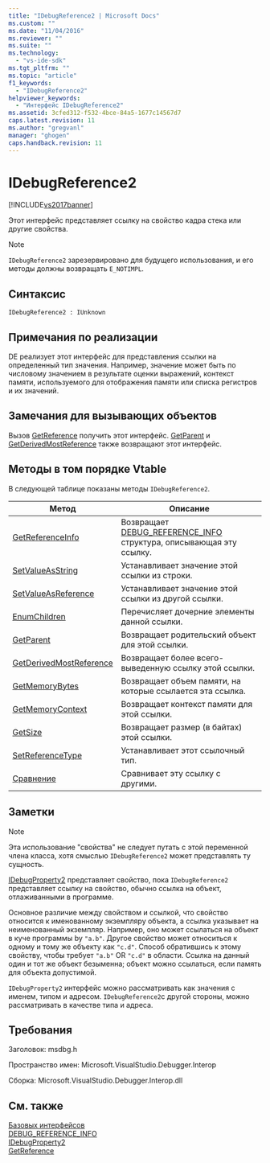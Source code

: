 ```yaml
---
title: "IDebugReference2 | Microsoft Docs"
ms.custom: ""
ms.date: "11/04/2016"
ms.reviewer: ""
ms.suite: ""
ms.technology: 
  - "vs-ide-sdk"
ms.tgt_pltfrm: ""
ms.topic: "article"
f1_keywords: 
  - "IDebugReference2"
helpviewer_keywords: 
  - "Интерфейс IDebugReference2"
ms.assetid: 3cfed312-f532-4bce-84a5-1677c14567d7
caps.latest.revision: 11
ms.author: "gregvanl"
manager: "ghogen"
caps.handback.revision: 11
---
```

# IDebugReference2
[!INCLUDE[vs2017banner](../../../code-quality/includes/vs2017banner.md)]

Этот интерфейс представляет ссылку на свойство кадра стека или другие свойства.  
  
> [!NOTE]
>  `IDebugReference2` зарезервировано для будущего использования, и его методы должны возвращать  `E_NOTIMPL`.  
  
## Синтаксис  
  
```  
IDebugReference2 : IUnknown  
```  
  
## Примечания по реализации  
 DE реализует этот интерфейс для представления ссылки на определенный тип значения.  Например, значение может быть по числовому значением в результате оценки выражений, контекст памяти, используемого для отображения памяти или списка регистров и их значений.  
  
## Замечания для вызывающих объектов  
 Вызов [GetReference](../../../extensibility/debugger/reference/idebugproperty2-getreference.md) получить этот интерфейс.  [GetParent](../../../extensibility/debugger/reference/idebugreference2-getparent.md) и [GetDerivedMostReference](../Topic/IDebugReference2::GetDerivedMostReference.md) также возвращают этот интерфейс.  
  
## Методы в том порядке Vtable  
 В следующей таблице показаны методы `IDebugReference2`.  
  
|Метод|Описание|  
|-----------|--------------|  
|[GetReferenceInfo](../../../extensibility/debugger/reference/idebugreference2-getreferenceinfo.md)|Возвращает [DEBUG\_REFERENCE\_INFO](../../../extensibility/debugger/reference/debug-reference-info.md) структура, описывающая эту ссылку.|  
|[SetValueAsString](../../../extensibility/debugger/reference/idebugreference2-setvalueasstring.md)|Устанавливает значение этой ссылки из строки.|  
|[SetValueAsReference](../Topic/IDebugReference2::SetValueAsReference.md)|Устанавливает значение этой ссылки из другой ссылки.|  
|[EnumChildren](../Topic/IDebugReference2::EnumChildren.md)|Перечисляет дочерние элементы данной ссылки.|  
|[GetParent](../../../extensibility/debugger/reference/idebugreference2-getparent.md)|Возвращает родительский объект для этой ссылки.|  
|[GetDerivedMostReference](../Topic/IDebugReference2::GetDerivedMostReference.md)|Возвращает более всего\-выведенную ссылку этой ссылки.|  
|[GetMemoryBytes](../../../extensibility/debugger/reference/idebugreference2-getmemorybytes.md)|Возвращает объем памяти, на которые ссылается эта ссылка.|  
|[GetMemoryContext](../../../extensibility/debugger/reference/idebugreference2-getmemorycontext.md)|Возвращает контекст памяти для этой ссылки.|  
|[GetSize](../../../extensibility/debugger/reference/idebugreference2-getsize.md)|Возвращает размер \(в байтах\) этой ссылки.|  
|[SetReferenceType](../Topic/IDebugReference2::SetReferenceType.md)|Устанавливает этот ссылочный тип.|  
|[Сравнение](../../../extensibility/debugger/reference/idebugreference2-compare.md)|Сравнивает эту ссылку с другими.|  
  
## Заметки  
  
> [!NOTE]
>  Эта использование "свойства" не следует путать с этой переменной члена класса, хотя смыслью `IDebugReference2` может представлять ту сущность.  
  
 [IDebugProperty2](../../../extensibility/debugger/reference/idebugproperty2.md) представляет свойство, пока `IDebugReference2` представляет ссылку на свойство, обычно ссылка на объект, отлаживанными в программе.  
  
 Основное различие между свойством и ссылкой, что свойство относится к именованному экземпляру объекта, а ссылка указывает на неименованный экземпляр.  Например, оно может ссылаться на объект в куче программы by `"a.b"`.  Другое свойство может относиться к одному и тому же объекту как `"c.d"`.  Способ обратившись к этому свойству, чтобы требует `"a.b"` OR  `"c.d"` в области.  Ссылка на данный один и тот же объект безыменна; объект можно ссылаться, если память для объекта допустимой.  
  
 `IDebugProperty2` интерфейс можно рассматривать как значения с именем, типом и адресом.  `IDebugReference2`с другой стороны, можно рассматривать в качестве типа и адреса.  
  
## Требования  
 Заголовок: msdbg.h  
  
 Пространство имен: Microsoft.VisualStudio.Debugger.Interop  
  
 Сборка: Microsoft.VisualStudio.Debugger.Interop.dll  
  
## См. также  
 [Базовых интерфейсов](../../../extensibility/debugger/reference/core-interfaces.md)   
 [DEBUG\_REFERENCE\_INFO](../../../extensibility/debugger/reference/debug-reference-info.md)   
 [IDebugProperty2](../../../extensibility/debugger/reference/idebugproperty2.md)   
 [GetReference](../../../extensibility/debugger/reference/idebugproperty2-getreference.md)